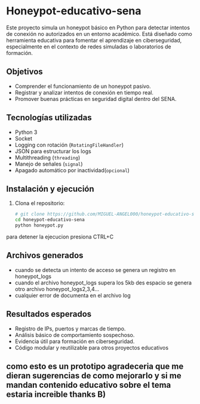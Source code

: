 # Honeypot-educativo-sena

Este proyecto simula un honeypot básico en Python para detectar intentos de conexión no autorizados en un entorno académico. Está diseñado como herramienta educativa para fomentar el aprendizaje en ciberseguridad, especialmente en el contexto de redes simuladas o laboratorios de formación.

## Objetivos

- Comprender el funcionamiento de un honeypot pasivo.
- Registrar y analizar intentos de conexión en tiempo real.
- Promover buenas prácticas en seguridad digital dentro del SENA.

## Tecnologías utilizadas

- Python 3
- Socket
- Logging con rotación (`RotatingFileHandler`)
- JSON para estructurar los logs
- Multithreading (`threading`)
- Manejo de señales (`signal`)
- Apagado automático por inactividad(`opcional`)

## Instalación y ejecución

1. Clona el repositorio:
   ```bash
   # git clone https://github.com/MIGUEL-ANGEL000/honeypot-educativo-sena.git
   cd honeypot-educativo-sena
   python honeypot.py
para detener la ejecucion presiona CTRL+C
## Archivos generados
- cuando se detecta un intento de acceso  se genera un registro en honeypot_logs
- cuando el archivo honeypot_logs supera los 5kb des espacio se genera otro archivo honeypot_logs2,3,4...
- cualquier error de documenta en el archivo log
## Resultados esperados
- Registro de IPs, puertos y marcas de tiempo.
- Análisis básico de comportamiento sospechoso.
- Evidencia útil para formación en ciberseguridad.
- Código modular y reutilizable para otros proyectos educativos

## como esto es un prototipo agradeceria que me dieran sugerencias de como mejorarlo y si me mandan contenido educativo sobre el tema estaria increible  thanks B)


   
